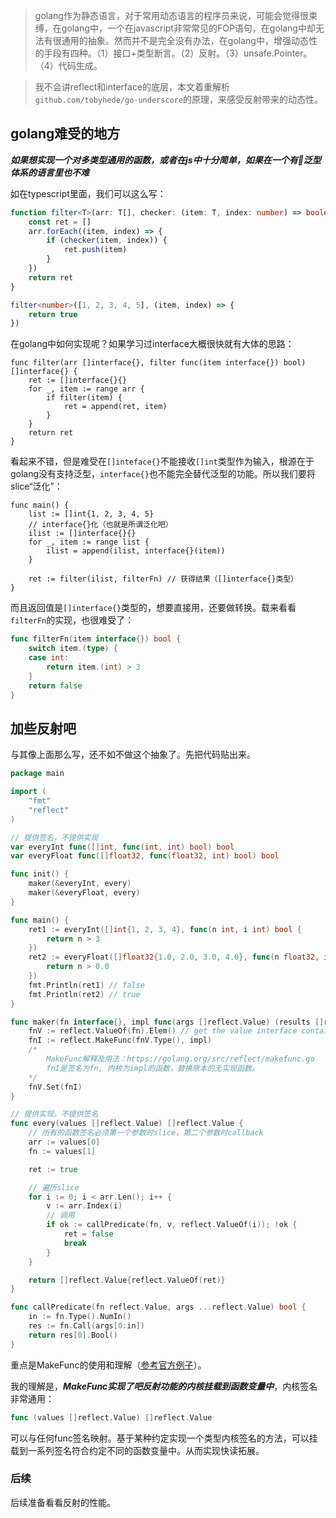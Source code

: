 > golang作为静态语言，对于常用动态语言的程序员来说，可能会觉得很束缚，在golang中，一个在javascript非常常见的FOP语句，在golang中却无法有很通用的抽象。然而并不是完全没有办法，在golang中，增强动态性的手段有四种。（1）接口+类型断言。（2）反射。（3）unsafe.Pointer。（4）代码生成。

> 我不会讲reflect和interface的底层，本文着重解析`github.com/tobyhede/go-underscore`的原理，来感受反射带来的动态性。

## golang难受的地方

***如果想实现一个对多类型通用的函数，或者在js中十分简单，如果在一个有泛型体系的语言里也不难***

如在typescript里面，我们可以这么写：

```typescript
function filter<T>(arr: T[], checker: (item: T, index: number) => boolean): T[] {
    const ret = []
    arr.forEach((item, index) => {
        if (checker(item, index)) {
            ret.push(item)
        }
    })
    return ret
}

filter<number>([1, 2, 3, 4, 5], (item, index) => {
    return true
})
```

在golang中如何实现呢？如果学习过interface大概很快就有大体的思路：

```golang
func filter(arr []interface{}, filter func(item interface{}) bool) []interface{} {
	ret := []interface{}{}
	for _, item := range arr {
		if filter(item) {
			ret = append(ret, item)
		}
	}
	return ret
}
```

看起来不错，但是难受在`[]inteface{}`不能接收`[]int`类型作为输入，根源在于golang没有支持泛型，`interface{}`也不能完全替代泛型的功能。所以我们要将slice“泛化”：

```golang
func main() {
	list := []int{1, 2, 3, 4, 5}
	// interface{}化（也就是所谓泛化吧）
	ilist := []interface{}{}
	for _, item := range list {
		ilist = append(ilist, interface{}(item))
	}

	ret := filter(ilist, filterFn) // 获得结果（[]interface{}类型）
}
```

而且返回值是`[]interface{}`类型的，想要直接用，还要做转换。载来看看`filterFn`的实现，也很难受了：

```go
func filterFn(item interface{}) bool {
	switch item.(type) {
	case int:
		return item.(int) > 3
	}
	return false
}
```

## 加些反射吧

与其像上面那么写，还不如不做这个抽象了。先把代码贴出来。

```go
package main

import (
	"fmt"
	"reflect"
)

// 提供签名，不提供实现
var everyInt func([]int, func(int, int) bool) bool
var everyFloat func([]float32, func(float32, int) bool) bool

func init() {
	maker(&everyInt, every)
	maker(&everyFloat, every)
}

func main() {
	ret1 := everyInt([]int{1, 2, 3, 4}, func(n int, i int) bool {
		return n > 3
	})
	ret2 := everyFloat([]float32{1.0, 2.0, 3.0, 4.0}, func(n float32, i int) bool {
		return n > 0.0
	})
	fmt.Println(ret1) // false
	fmt.Println(ret2) // true
}

func maker(fn interface{}, impl func(args []reflect.Value) (results []reflect.Value)) {
	fnV := reflect.ValueOf(fn).Elem() // get the value interface contains
	fnI := reflect.MakeFunc(fnV.Type(), impl)
	/*
		MakeFunc解释及用法：https://golang.org/src/reflect/makefunc.go
		fnI是签名为fn, 内核为impl的函数，替换原本的无实现函数。
	*/
	fnV.Set(fnI)
}

// 提供实现，不提供签名
func every(values []reflect.Value) []reflect.Value {
	// 所有的函数签名必须第一个参数时slice，第二个参数时callback
	arr := values[0]
	fn := values[1]

	ret := true

	// 遍历slice
	for i := 0; i < arr.Len(); i++ {
		v := arr.Index(i)
		// 调用
		if ok := callPredicate(fn, v, reflect.ValueOf(i)); !ok {
            ret = false
            break
		}
	}

	return []reflect.Value{reflect.ValueOf(ret)}
}

func callPredicate(fn reflect.Value, args ...reflect.Value) bool {
	in := fn.Type().NumIn()
	res := fn.Call(args[0:in])
	return res[0].Bool()
}
```

重点是MakeFunc的使用和理解（[参考官方例子](https://golang.org/pkg/reflect/#example_MakeFunc)）。

我的理解是，***MakeFunc实现了吧反射功能的内核挂载到函数变量中***，内核签名非常通用：

```go
func (values []reflect.Value) []reflect.Value
```

可以与任何func签名映射。基于某种约定实现一个类型内核签名的方法，可以挂载到一系列签名符合约定不同的函数变量中。从而实现快读拓展。

### 后续

后续准备看看反射的性能。